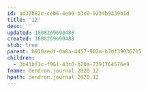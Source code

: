 ```yaml
---
id: ad37b82c-ceb6-4e00-b3c0-9234b9339b1d
title: '12'
desc: ''
updated: 1608269690488
created: 1608269690488
stub: true
parent: b910aedf-0a8a-4457-902a-b7df39036715
children:
  - 3b41bf1c-f961-43c0-b20a-7391764576e9
fname: dendron.journal.2020.12
hpath: dendron.journal.2020.12
---
```



